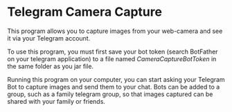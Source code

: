 <h1>Telegram Camera Capture</h1>

This program allows you to capture images from your web-camera and see it via your Telegram account.

To use this program, you must first save your bot token (search BotFather on your telegram application) to a file named <i>CameraCaptureBotToken</i> in the same folder as you jar file.

Running this program on your computer, you can start asking your Telegram Bot to capture images and send them to your chat. Bots can be added to a group, such as a family telegram group, so that images captured can be shared with your family or friends.
